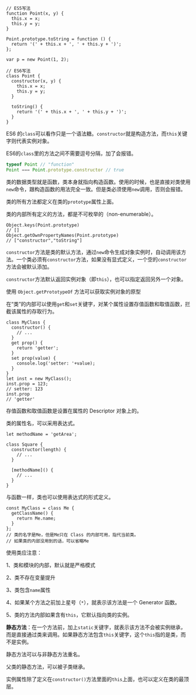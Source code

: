 ```
// ES5写法
function Point(x, y) {
  this.x = x;
  this.y = y;
}

Point.prototype.toString = function () {
  return '(' + this.x + ', ' + this.y + ')';
};

var p = new Point(1, 2);
```

```
// ES6写法
class Point {
  constructor(x, y) {
    this.x = x;
    this.y = y;
  }

  toString() {
    return '(' + this.x + ', ' + this.y + ')';
  }
}
```

ES6 的`class`可以看作只是一个语法糖。`constructor`就是构造方法，而`this`关键字则代表实例对象。

ES6的`class`里的方法之间不需要逗号分隔，加了会报错。

```javascript
typeof Point // "function"
Point === Point.prototype.constructor // true
```

类的数据类型就是函数，类本身就指向构造函数。使用的时候，也是直接对类使用`new`命令，跟构造函数的用法完全一致。但是类必须使用`new`调用，否则会报错。

类的所有方法都定义在类的`prototype`属性上面。

类的内部所有定义的方法，都是不可枚举的（non-enumerable）。

```
Object.keys(Point.prototype)
// []
Object.getOwnPropertyNames(Point.prototype)
// ["constructor","toString"]
```

`constructor`方法是类的默认方法，通过`new`命令生成对象实例时，自动调用该方法。一个类必须有`constructor`方法，如果没有显式定义，一个空的`constructor`方法会被默认添加。

`constructor`方法默认返回实例对象（即`this`），也可以指定返回另外一个对象。

使用 `Object.getPrototypeOf` 方法可以获取实例对象的原型

在“类”的内部可以使用`get`和`set`关键字，对某个属性设置存值函数和取值函数，拦截该属性的存取行为。

```
class MyClass {
  constructor() {
    // ...
  }
  get prop() {
    return 'getter';
  }
  set prop(value) {
    console.log('setter: '+value);
  }
}
let inst = new MyClass();
inst.prop = 123;
// setter: 123
inst.prop
// 'getter'
```

存值函数和取值函数是设置在属性的 Descriptor 对象上的。

类的属性名，可以采用表达式。

```
let methodName = 'getArea';

class Square {
  constructor(length) {
    // ...
  }

  [methodName]() {
    // ...
  }
}
```

与函数一样，类也可以使用表达式的形式定义。

```
const MyClass = class Me {
  getClassName() {
    return Me.name;
  }
};
// 类的名字是Me，但是Me只在 Class 的内部可用，指代当前类。
// 如果类的内部没用到的话，可以省略Me
```

使用类应注意：

1、类和模块的内部，默认就是严格模式

2、类不存在变量提升

3、类包含`name`属性

4、如果某个方法之前加上星号（`*`），就表示该方法是一个 Generator 函数。

5、类的方法内部如果含有`this`，它默认指向类的实例。

**静态方法**：在一个方法前，加上`static`关键字，就表示该方法不会被实例继承，而是直接通过类来调用。如果静态方法包含`this`关键字，这个`this`指的是类，而不是实例。

静态方法可以与非静态方法重名。

父类的静态方法，可以被子类继承。



实例属性除了定义在`constructor()`方法里面的`this`上面，也可以定义在类的最顶层。
